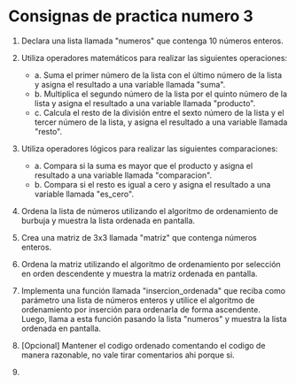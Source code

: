 # Consignas de practica numero 3

1. Declara una lista llamada "numeros" que contenga 10 números enteros.

2. Utiliza operadores matemáticos para realizar las siguientes operaciones:
   - a. Suma el primer número de la lista con el último número de la lista y asigna el resultado a una variable llamada "suma".
   - b. Multiplica el segundo número de la lista por el quinto número de la lista y asigna el resultado a una variable llamada "producto".
   - c. Calcula el resto de la división entre el sexto número de la lista y el tercer número de la lista, y asigna el resultado a una variable llamada "resto".
3. Utiliza operadores lógicos para realizar las siguientes comparaciones:
   - a. Compara si la suma es mayor que el producto y asigna el resultado a una variable llamada "comparacion".
   - b. Compara si el resto es igual a cero y asigna el resultado a una variable llamada "es_cero".
4. Ordena la lista de números utilizando el algoritmo de ordenamiento de burbuja y muestra la lista ordenada en pantalla.
5. Crea una matriz de 3x3 llamada "matriz" que contenga números enteros.
6. Ordena la matriz utilizando el algoritmo de ordenamiento por selección en orden descendente y muestra la matriz ordenada en pantalla.
7. Implementa una función llamada "insercion_ordenada" que reciba como parámetro una lista de números enteros y utilice el algoritmo de ordenamiento por inserción para ordenarla de forma ascendente. Luego, llama a esta función pasando la lista "numeros" y muestra la lista ordenada en pantalla.

8. [Opcional] Mantener el codigo ordenado comentando el codigo de manera razonable, no vale tirar comentarios ahi porque si.
9.
